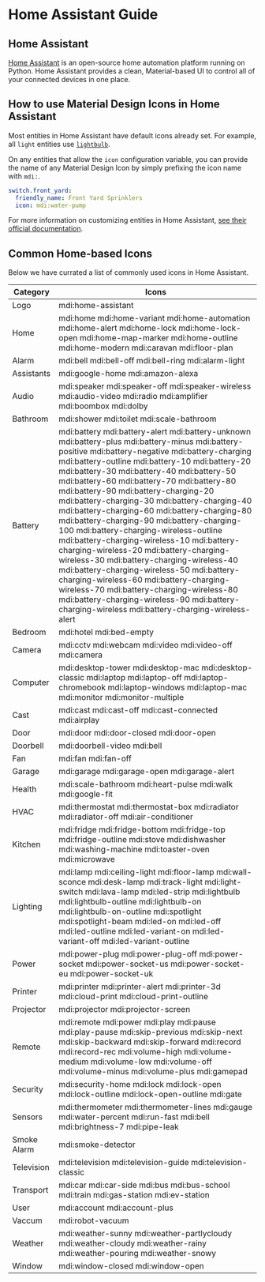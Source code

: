 # Home Assistant Guide

## Home Assistant

[Home Assistant](https://www.home-assistant.io/) is an open-source home automation platform running on Python. Home Assistant provides a clean, Material-based UI to control all of your connected devices in one place.

## How to use Material Design Icons in Home Assistant

Most entities in Home Assistant have default icons already set. For example, all `light` entities use [`lightbulb`](http://materialdesignicons.com/icon/lightbulb).

On any entities that allow the `icon` configuration variable, you can provide the name of any Material Design Icon by simply prefixing the icon name with `mdi:`.

```yaml
switch.front_yard:
  friendly_name: Front Yard Sprinklers
  icon: mdi:water-pump
```

For more information on customizing entities in Home Assistant, [see their official documentation](https://www.home-assistant.io/docs/configuration/customizing-devices/).

## Common Home-based Icons

Below we have currated a list of commonly used icons in Home Assistant.

| Category    | Icons |
|-------------|-------|
| Logo        | mdi:home-assistant |
| Home        | mdi:home mdi:home-variant mdi:home-automation mdi:home-alert mdi:home-lock mdi:home-lock-open mdi:home-map-marker mdi:home-outline mdi:home-modern mdi:caravan mdi:floor-plan |
| Alarm       | mdi:bell mdi:bell-off mdi:bell-ring mdi:alarm-light |
| Assistants  | mdi:google-home mdi:amazon-alexa |
| Audio       | mdi:speaker mdi:speaker-off mdi:speaker-wireless mdi:audio-video mdi:radio mdi:amplifier mdi:boombox mdi:dolby |
| Bathroom    | mdi:shower mdi:toilet mdi:scale-bathroom |
| Battery     | mdi:battery mdi:battery-alert mdi:battery-unknown mdi:battery-plus mdi:battery-minus mdi:battery-positive mdi:battery-negative mdi:battery-charging mdi:battery-outline mdi:battery-10 mdi:battery-20 mdi:battery-30 mdi:battery-40 mdi:battery-50 mdi:battery-60 mdi:battery-70 mdi:battery-80 mdi:battery-90 mdi:battery-charging-20 mdi:battery-charging-30 mdi:battery-charging-40 mdi:battery-charging-60 mdi:battery-charging-80 mdi:battery-charging-90 mdi:battery-charging-100 mdi:battery-charging-wireless-outline mdi:battery-charging-wireless-10 mdi:battery-charging-wireless-20 mdi:battery-charging-wireless-30 mdi:battery-charging-wireless-40 mdi:battery-charging-wireless-50 mdi:battery-charging-wireless-60 mdi:battery-charging-wireless-70 mdi:battery-charging-wireless-80 mdi:battery-charging-wireless-90 mdi:battery-charging-wireless mdi:battery-charging-wireless-alert |
| Bedroom     | mdi:hotel mdi:bed-empty |
| Camera      | mdi:cctv mdi:webcam mdi:video mdi:video-off mdi:camera |
| Computer    | mdi:desktop-tower mdi:desktop-mac mdi:desktop-classic mdi:laptop mdi:laptop-off mdi:laptop-chromebook mdi:laptop-windows mdi:laptop-mac mdi:monitor mdi:monitor-multiple |
| Cast        | mdi:cast mdi:cast-off mdi:cast-connected mdi:airplay |
| Door        | mdi:door mdi:door-closed mdi:door-open |
| Doorbell    | mdi:doorbell-video mdi:bell |
| Fan         | mdi:fan mdi:fan-off |
| Garage      | mdi:garage mdi:garage-open mdi:garage-alert |
| Health      | mdi:scale-bathroom mdi:heart-pulse mdi:walk mdi:google-fit |
| HVAC        | mdi:thermostat mdi:thermostat-box mdi:radiator mdi:radiator-off mdi:air-conditioner |
| Kitchen     | mdi:fridge mdi:fridge-bottom mdi:fridge-top mdi:fridge-outline mdi:stove mdi:dishwasher mdi:washing-machine mdi:toaster-oven mdi:microwave |
| Lighting    | mdi:lamp mdi:ceiling-light mdi:floor-lamp mdi:wall-sconce mdi:desk-lamp mdi:track-light mdi:light-switch mdi:lava-lamp mdi:led-strip mdi:lightbulb mdi:lightbulb-outline mdi:lightbulb-on mdi:lightbulb-on-outline mdi:spotlight mdi:spotlight-beam mdi:led-on mdi:led-off mdi:led-outline mdi:led-variant-on mdi:led-variant-off mdi:led-variant-outline |
| Power       | mdi:power-plug mdi:power-plug-off mdi:power-socket mdi:power-socket-us mdi:power-socket-eu mdi:power-socket-uk |
| Printer     | mdi:printer mdi:printer-alert mdi:printer-3d mdi:cloud-print mdi:cloud-print-outline |
| Projector   | mdi:projector mdi:projector-screen |
| Remote      | mdi:remote mdi:power mdi:play mdi:pause mdi:play-pause mdi:skip-previous mdi:skip-next mdi:skip-backward mdi:skip-forward mdi:record mdi:record-rec mdi:volume-high mdi:volume-medium mdi:volume-low mdi:volume-off mdi:volume-minus mdi:volume-plus mdi:gamepad |
| Security    | mdi:security-home mdi:lock mdi:lock-open mdi:lock-outline mdi:lock-open-outline mdi:gate |
| Sensors     | mdi:thermometer mdi:thermometer-lines mdi:gauge mdi:water-percent mdi:run-fast mdi:bell mdi:brightness-7 mdi:pipe-leak |
| Smoke Alarm | mdi:smoke-detector |
| Television  | mdi:television mdi:television-guide mdi:television-classic |
| Transport   | mdi:car mdi:car-side mdi:bus mdi:bus-school mdi:train mdi:gas-station mdi:ev-station |
| User        | mdi:account mdi:account-plus |
| Vaccum      | mdi:robot-vacuum |
| Weather     | mdi:weather-sunny mdi:weather-partlycloudy mdi:weather-cloudy mdi:weather-rainy mdi:weather-pouring mdi:weather-snowy |
| Window      | mdi:window-closed mdi:window-open |
